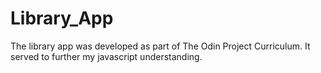 # Library_App
The library app was developed as part of The Odin Project Curriculum. It served to further my javascript understanding.